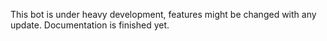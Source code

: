 This bot is under heavy development, features might be changed with any update. Documentation is finished yet.